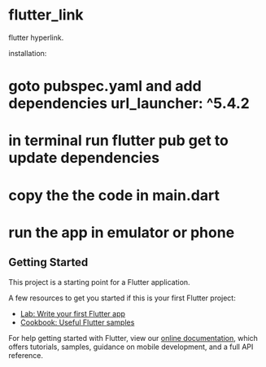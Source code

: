 # flutter_link

flutter hyperlink.

installation: 
# goto pubspec.yaml and add dependencies url_launcher: ^5.4.2
# in terminal run flutter pub get to update dependencies
# copy the the code in main.dart
# run the app in emulator or phone 

## Getting Started

This project is a starting point for a Flutter application.

A few resources to get you started if this is your first Flutter project:

- [Lab: Write your first Flutter app](https://flutter.dev/docs/get-started/codelab)
- [Cookbook: Useful Flutter samples](https://flutter.dev/docs/cookbook)

For help getting started with Flutter, view our
[online documentation](https://flutter.dev/docs), which offers tutorials,
samples, guidance on mobile development, and a full API reference.
